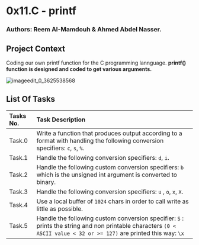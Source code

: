 # 0x11.C - printf
### Authors: Reem Al-Mamdouh & Ahmed Abdel Nasser.

## Project Context
Coding our own printf function for the C programming lannguage.
__printf() function is designed and coded to get various arguments.__

![imageedit_0_3625538568](https://user-images.githubusercontent.com/67245108/228342527-629a4a50-4d9b-4fb5-82b8-3c1060fe941f.jpg)

## List Of Tasks
|Tasks No.|Task Description|
|:--------|:---------------|
|Task.0| Write a function that produces output according to a format with handling the following conversion specifiers: `c`, `s`, `%`.|
|Task.1| Handle the following conversion specifiers: `d`, `i`.|
|Task.2| Handle the following custom conversion specifiers: `b` which is the unsigned int argument is converted to binary.|
|Task.3| Handle the following conversion specifiers: `u` , `o`,  `x`, `X`.|
|Task.4| Use a local buffer of `1024` chars in order to call write as little as possible.|
|Task.5| Handle the following custom conversion specifier:  `S` : prints the string and non printable characters `(0 < ASCII value < 32 or >= 127)` are printed this way: `\x`|
